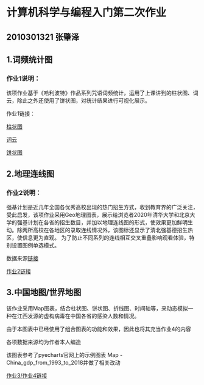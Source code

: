 # 计算机科学与编程入门第二次作业
## 2010301321 张肇泽
## 1.词频统计图
### 作业1说明：
  该项作业基于《哈利波特》作品系列咒语词频统计，运用了上课讲到的柱状图、词云，除此之外还使用了饼状图，对统计结果进行可视化展示。
  
  作业1链接：
  
[柱状图](https://zzz1031.github.io/spell_bar.html)

[词云](https://zzz1031.github.io/哈利波特-咒语词云.html)

[饼状图](https://zzz1031.github.io/spell_pie.html)

## 2.地理连线图
### 作业2说明：
  强基计划是近几年全国各优秀高校出现的热门招生方式，收到教育界的广泛关注，受此启发，该项作业采用Geo地理图表，展示给浏览者2020年清华大学和北京大学的强基计划在各省的招生数目，并加以地理连线图的形式，使效果更加鲜明生动。除两所高校在各地区的录取连线情况外，该图标还显示了清北强基德招生热区，使信息更为直观。
  为了防止不同系列的连线相互交叉重叠影响观看体验，特别设置图例单选模式。
  
  数据来源[链接](https://jiaoyu.tianqijun.com/pc/doc/42425.html)
  
  [作业2链接](https://zzz1031.github.io/THU_PKU_admission.html)

## 3.中国地图/世界地图
  该作业采用Map图表，结合柱状图、饼状图、折线图、时间轴等，来动态模拟一种在江西发源的虚构病毒在中国各省的感染人数和情况。
  
  由于本图表中已经使用了组合图表的功能和效果，因此也将其充当作业4的内容
  
  各项数据来源均为作者本人编造
  
  该图表参考了pyecharts官网上的示例图表 Map - China_gdp_from_1993_to_2018并做了相关改动
  
[作业3/作业4链接](https://zzz1031.github.io/model_virus_spread.html)


